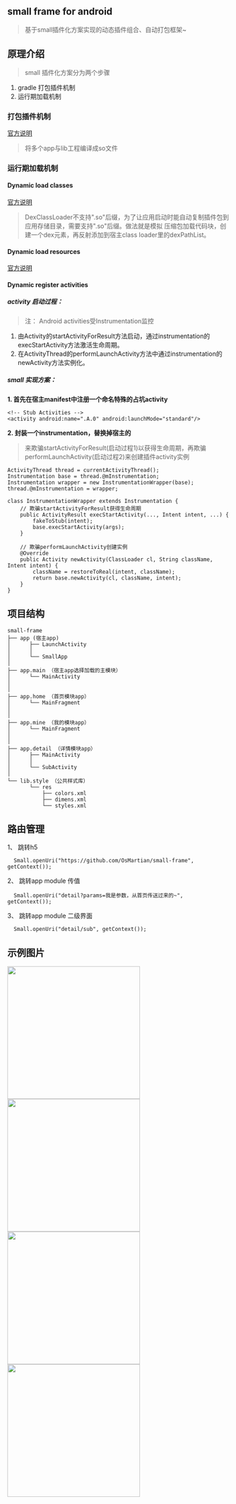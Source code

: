 ## small frame for android

> 基于small插件化方案实现的动态插件组合、自动打包框架~ 

## 原理介绍

> small 插件化方案分为两个步骤

1. gradle 打包插件机制
2. 运行期加载机制

### 打包插件机制

[官方说明](https://github.com/wequick/Small/tree/master/Android/DevSample/buildSrc)

> 将多个app与lib工程编译成so文件

### 运行期加载机制

#### Dynamic load classes

[官方说明](https://github.com/wequick/Small/wiki/Android-dynamic-load-classes)

> DexClassLoader不支持".so"后缀，为了让应用启动时能自动复制插件包到应用存储目录，需要支持".so"后缀。做法就是模拟 压缩包加载代码块，创建一个dex元素，再反射添加到宿主class loader里的dexPathList。

#### Dynamic load resources

[官方说明](https://github.com/wequick/Small/wiki/Android-dynamic-load-resources)

#### Dynamic register activities

##### activity 启动过程：

> 注： Android activities受Instrumentation监控

1. 由Activity的startActivityForResult方法启动，通过instrumentation的execStartActivity方法激活生命周期。
2. 在ActivityThread的performLaunchActivity方法中通过instrumentation的newActivity方法实例化。

##### small 实现方案：

**1. 首先在宿主manifest中注册一个命名特殊的占坑activity**

```
<!-- Stub Activities -->
<activity android:name=".A.0" android:launchMode="standard"/>
```

**2. 封装一个instrumentation，替换掉宿主的**

> 来欺骗startActivityForResult(启动过程1)以获得生命周期，再欺骗performLaunchActivity(启动过程2)来创建插件activity实例

```
ActivityThread thread = currentActivityThread();
Instrumentation base = thread.@mInstrumentation;
Instrumentation wrapper = new InstrumentationWrapper(base);
thread.@mInstrumentation = wrapper;

class InstrumentationWrapper extends Instrumentation {
    // 欺骗startActivityForResult获得生命周期
    public ActivityResult execStartActivity(..., Intent intent, ...) {
        fakeToStub(intent);
        base.execStartActivity(args);
    }

    // 欺骗performLaunchActivity创建实例
    @Override
    public Activity newActivity(ClassLoader cl, String className, Intent intent) {
        className = restoreToReal(intent, className);
        return base.newActivity(cl, className, intent);
    }
} 
```


## 项目结构

```
small-frame
├── app (宿主app)
│      ├── LaunchActivity  
│      │  
│      └── SmallApp
│
├── app.main （宿主app选择加载的主模块）
│      └── MainActivity
│
│
├── app.home （首页模块app）
│      └── MainFragment
│
│
├── app.mine （我的模块app）
│      └── MainFragment
│      
│          
├── app.detail （详情模块app）
│      ├── MainActivity
│      │   
│      └── SubActivity
│           
└── lib.style （公共样式库）
       └── res
           ├── colors.xml
           ├── dimens.xml
           └── styles.xml
```

## 路由管理

1、 跳转h5

```
  Small.openUri("https://github.com/OsMartian/small-frame", getContext());
```

2、 跳转app module 传值

```
  Small.openUri("detail?params=我是参数，从首页传送过来的~", getContext());
```

3、 跳转app module 二级界面

```
  Small.openUri("detail/sub", getContext());
```

## 示例图片

<img src="./screenshot/Screenshot_20170310-023438.jpg" width = "300" align=center />
<img src="./screenshot/Screenshot_20170310-023440.jpg" width = "300" align=center />
<img src="./screenshot/Screenshot_20170310-023445.jpg" width = "300" align=center />
<img src="./screenshot/Screenshot_20170310-023450.jpg" width = "300" align=center />
